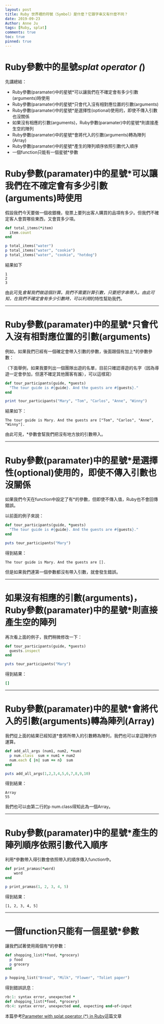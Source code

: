 ```yaml
---
layout: post
title: Ruby 世界裡的符號（Symbol）是什麼？它跟字串又有什麼不同？
date: 2019-09-23
Author: Anne Ju
tags: [Ruby, splat]
comments: true
toc: true
pinned: true
---
```


# Ruby參數中的星號*splat operator (*)

先講總結：

- Ruby參數(paramater)中的星號*可以讓我們在不確定會有多少引數(arguments)時使用
- Ruby參數(paramater)中的星號*只會代入沒有相對應位置的引數(arguments)
- Ruby參數(paramater)中的星號*是選擇性(optional)使用的，即使不傳入引數也沒關係
- 如果沒有相應的引數(arguments)，Ruby參數(paramater)中的星號*則直接產生空的陣列
- Ruby參數(paramater)中的星號*會將代入的引數(arguments)轉為陣列(Array)
- Ruby參數(paramater)中的星號*產生的陣列順序依照引數代入順序
- 一個function只能有一個星號*參數

# **Ruby參數(paramater)中的星號\*可以讓我們在不確定會有多少引數(arguments)時使用**

假設我們今天要做一個收銀機，發票上要列出客人購買的品項有多少。但我們不確定客人會買哪些東西，又會買多少項。

```ruby
def total_items(*item)  
  item.count
end

p total_items("water") 
p total_items("water", "cookie")
p total_items("water", "cookie", "hotdog")
```

結果如下

```
1
2
3
```

由此可見*會幫我們做這個計算。我們不需要計算引數，只要把字串帶入。由此可知，在我們不確定會有多少引數時，可以利用*的特性幫助我們。

------

# **Ruby參數(paramater)中的星號\*只會代入沒有相對應位置的引數(arguments)**

例如，如果我們已經有一個確定會帶入引數的參數，後面跟個有加上*的參數參數：

（下面舉例，如果我要列出一個團隊出遊的名單，目前只確認導遊的名字（因為導遊一定會參加，但還不確定其他團客有誰），可以這樣寫）

```ruby
def tour_participants(guide, *guests)  
  "The tour guide is #{guide}. And the guests are #{guests}."
end

print tour_participants("Mary", "Tom", "Carlos", "Anne", "Winny")
```

結果如下：

```
The tour guide is Mary. And the guests are ["Tom", "Carlos", "Anne", "Winny"].
```

由此可見，*參數會幫我們把沒有地方放的引數帶入。

------

# Ruby參數(paramater)中的星號*是選擇性(optional)使用的，即使不傳入引數也沒關係

如果我們今天在function中設定了有*的參數，但即使不傳入值，Ruby也不會回傳錯誤。

以前面的例子來說：

```ruby
def tour_participants(guide, *guests)  
  "The tour guide is #{guide}. And the guests are #{guests}."
end

puts tour_participants("Mary")
```

得到結果：

```
The tour guide is Mary. And the guests are [].
```

但是如果我們連第一個參數都沒有帶入引數，就會發生錯誤。

------

# 如果沒有相應的引數(arguments)，Ruby參數(paramater)中的星號*則直接產生空的陣列

再次看上面的例子，我們稍微修改一下：

```ruby
def tour_participants(guide, *guests)  
  guests.inspect
end

puts tour_participants("Mary")
```

得到結果：

```ruby
[]
```

------

# Ruby參數(paramater)中的星號*會將代入的引數(arguments)轉為陣列(Array)

我們從上面的結果已經知道*會將所帶入的引數轉為陣列，我們也可以拿這陣列作運算。

```ruby
def add_all_args (num1, num2, *num)  
  p num.class  sum = num1 + num2  
  num.each { |n| sum += n}  sum
end

puts add_all_args(1,2,3,4,5,6,7,8,9,10)
```

得到結果：

```
Array
55
```

我們也可以由第二行的p num.class得知此為一個Array。

------

# Ruby參數(paramater)中的星號*產生的陣列順序依照引數代入順序

利用*參數帶入得引數會依照帶入的順序傳入function中。

```ruby
def print_pramas(*word)  
	word
end

p print_pramas(1, 2, 3, 4, 5)
```

得到結果：

```
[1, 2, 3, 4, 5]
```

------

# 一個function只能有一個星號*參數

讓我們試著使用兩個有*的參數：

```ruby
def shopping_list(*food, *grocery)  
  p food  
  p grocery
end
  
p hopping_list("Bread", "Milk", "Flower", "Toliet paper")
```

得到錯誤訊息：

```ruby
rb:1: syntax error, unexpected *
def shopping_list(*food, *grocery)
rb:4: syntax error, unexpected end, expecting end-of-input
```

本篇參考[Parameter with splat operator (*) in Ruby](https://medium.com/@sologoubalex/parameter-with-splat-operator-in-ruby-part-1-2-a1c2176215a5)這篇文章